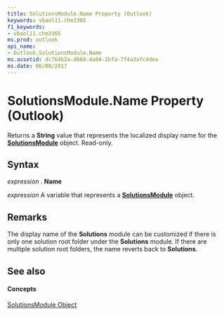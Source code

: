 ```yaml
---
title: SolutionsModule.Name Property (Outlook)
keywords: vbaol11.chm3365
f1_keywords:
- vbaol11.chm3365
ms.prod: outlook
api_name:
- Outlook.SolutionsModule.Name
ms.assetid: dc764b2a-d668-4a84-2bfa-7f4a3afc4dea
ms.date: 06/08/2017
---
```



# SolutionsModule.Name Property (Outlook)

Returns a  **String** value that represents the localized display name for the **[SolutionsModule](solutionsmodule-object-outlook.md)** object. Read-only.


## Syntax

 _expression_ . **Name**

 _expression_ A variable that represents a **[SolutionsModule](solutionsmodule-object-outlook.md)** object.


## Remarks

The display name of the  **Solutions** module can be customized if there is only one solution root folder under the **Solutions** module. If there are multiple solution root folders, the name reverts back to **Solutions**.


## See also


#### Concepts


[SolutionsModule Object](solutionsmodule-object-outlook.md)

